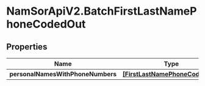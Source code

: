 # NamSorApiV2.BatchFirstLastNamePhoneCodedOut

## Properties
Name | Type | Description | Notes
------------ | ------------- | ------------- | -------------
**personalNamesWithPhoneNumbers** | [**[FirstLastNamePhoneCodedOut]**](FirstLastNamePhoneCodedOut.md) |  | [optional] 


